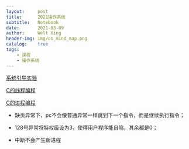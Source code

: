 ```yaml
---
layout:     post
title:      2021操作系统
subtitle:   Notebook
date:       2021-03-09
author:     Welt Xing
header-img: img/os_mind_map.png
catalog:    true
tags:
    - 课程
    - 操作系统
---
```


[系统引导实验](https://welts.xyz/2021/03/11/lab1/)

[C的线程编程](https://welts.xyz/2021/03/16/multi_thread/)

[C的进程编程](https://welts.xyz/2021/03/16/multi_process/)

* 缺页异常下，pc不会像普通异常一样跳到下一个指令，而是继续执行指令；

* 128号异常将特权级设为3，使得用户程序能自陷，其余都是0；
* 中断不会产生新进程
